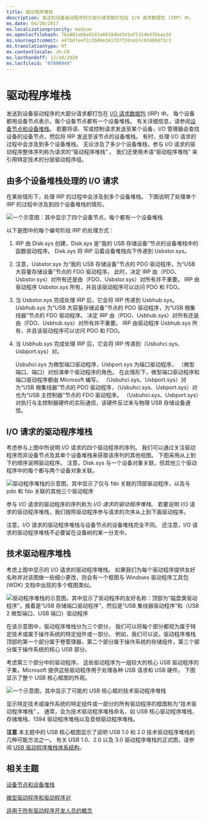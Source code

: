 ```yaml
---
title: 驱动程序堆栈
description: 发送到设备驱动程序的大部分请求都打包在 I/O 请求数据包 (IRP) 中。
ms.date: 04/20/2017
ms.localizationpriority: medium
ms.openlocfilehash: 76a801ab6a9142a08184bd343af5314bd7bbae3d
ms.sourcegitcommit: e47bd7eef2c2b89e3417d7f2dceb7c03d894f3c3
ms.translationtype: HT
ms.contentlocale: zh-CN
ms.lasthandoff: 12/10/2020
ms.locfileid: "97090944"
---
```

# <a name="driver-stacks"></a>驱动程序堆栈


发送到设备驱动程序的大部分请求都打包在 [I/O 请求数据包](i-o-request-packets.md) (IRP) 中。 每个设备都用设备节点表示，每个设备节点都有一个设备堆栈。 有关详细信息，请参阅[设备节点和设备堆栈](device-nodes-and-device-stacks.md)。 若要将读、写或控制请求发送至某个设备，I/O 管理器会查找设备的设备节点，然后将 IRP 发送至该节点的设备堆栈。 有时，处理 I/O 请求的过程中会涉及到多个设备堆栈。 无论涉及了多少个设备堆栈，参与 I/O 请求的驱动程序整体序列称为请求的“驱动程序堆栈”  。 我们还使用术语“驱动程序堆栈”  来引用特定技术的分层驱动程序组。

## <a name="span-idi_o_requests_that_are_processed_by_several_device_stacksspanspan-idi_o_requests_that_are_processed_by_several_device_stacksspanspan-idi_o_requests_that_are_processed_by_several_device_stacksspanio-requests-that-are-processed-by-several-device-stacks"></a><span id="I_O_requests_that_are_processed_by_several_device_stacks"></span><span id="i_o_requests_that_are_processed_by_several_device_stacks"></span><span id="I_O_REQUESTS_THAT_ARE_PROCESSED_BY_SEVERAL_DEVICE_STACKS"></span>由多个设备堆栈处理的 I/O 请求


在某些情形下，处理 IRP 的过程中会涉及到多个设备堆栈。 下图说明了处理单个 IRP 的过程中涉及到四个设备堆栈的情形。

![一个示意图：其中显示了四个设备节点，每个都有一个设备堆栈](images/chain01.png)

以下是图中的每个编号阶段 IRP 的处理方式：

1.  IRP 由 Disk.sys 创建，Disk.sys 是“我的 USB 存储设备”节点的设备堆栈中的函数驱动程序。 Disk.sys 将 IRP 沿着设备堆栈向下传递到 Usbstor.sys。

2.  注意，Usbstor.sys 为“我的 USB 存储设备”节点的 PDO 驱动程序，为“USB 大容量存储设备”节点的 FDO 驱动程序。 此时，决定 IRP 由（PDO、Usbstor.sys）对所有还是由（FDO、Usbstor.sys）对所有并不重要。 IRP 由驱动程序 Usbstor.sys 所有，并且该驱动程序可以访问 PDO 和 FDO。
3.  当 Usbstor.sys 完成处理 IRP 后，它会将 IRP 传递到 Usbhub.sys。 Usbhub.sys 为“USB 大容量存储设备”节点的 PDO 驱动程序，为“USB 根集线器”节点的 FDO 驱动程序。 决定 IRP 由（PDO、Usbhub.sys）对所有还是由（FDO、Usbhub.sys）对所有并不重要。 IRP 由驱动程序 Usbhub.sys 所有，并且该驱动程序可以访问 PDO 和 FDO。

4.  当 Usbhub.sys 完成处理 IRP 后，它会将 IRP 传递到（Usbuhci.sys、Usbport.sys）对。

    Usbuhci.sys 为微型端口驱动程序，Usbport.sys 为端口驱动程序。 （微型端口、端口）对扮演单个驱动程序的角色。 在此情形下，微型端口驱动程序和端口驱动程序都由 Microsoft 编写。 （Usbuhci.sys、Usbport.sys）对为“USB 根集线器”节点的 PDO 驱动程序，（Usbuhci.sys、Usbport.sys）对也为“USB 主控制器”节点的 FDO 驱动程序。 （Usbuhci.sys、Usbport.sys）对执行与主控制器硬件的实际通信，该硬件反过来与物理 USB 存储设备通信。

## <a name="span-idthe_driver_stack_for_an_i_o_requestspanspan-idthe_driver_stack_for_an_i_o_requestspanspan-idthe_driver_stack_for_an_i_o_requestspanthe-driver-stack-for-an-io-request"></a><span id="The_driver_stack_for_an_I_O_request"></span><span id="the_driver_stack_for_an_i_o_request"></span><span id="THE_DRIVER_STACK_FOR_AN_I_O_REQUEST"></span>I/O 请求的驱动程序堆栈


考虑参与上图中所说明 I/O 请求的四个驱动程序的序列。 我们可以通过关注驱动程序而非设备节点及其单个设备堆栈来获取该序列的其他视图。 下图采用从上到下的顺序说明驱动程序。 注意，Disk.sys 与一个设备对象关联，但其他三个驱动程序中的每个都与两个设备对象关联。

![驱动程序堆栈的示意图，其中显示了仅与 fdo 关联的顶部驱动程序，以及与 pdo 和 fdo 关联的其他三个驱动程序](images/driverstack01.png)

参与 I/O 请求的驱动程序的序列称为 *I/O 请求的驱动程序堆栈*。 若要说明 I/O 请求的驱动程序堆栈，我们按照驱动程序参与请求的次序从上到下画驱动程序。

注意，I/O 请求的驱动程序堆栈与设备节点的设备堆栈完全不同。 还注意，I/O 请求的驱动程序堆栈不必要留在设备树的某一分支中。

## <a name="span-idtechnology_driver_stacksspanspan-idtechnology_driver_stacksspanspan-idtechnology_driver_stacksspantechnology-driver-stacks"></a><span id="Technology_driver_stacks"></span><span id="technology_driver_stacks"></span><span id="TECHNOLOGY_DRIVER_STACKS"></span>技术驱动程序堆栈


考虑上图中显示的 I/O 请求的驱动程序堆栈。 如果我们为每个驱动程序提供友好名称并对该图做一些细小更改，则会有一个框图与 Windows 驱动程序工具包 (WDK) 文档中出现的多个框图类似。

![驱动程序堆栈的示意图，其中显示了驱动程序的友好名称：顶部为“磁盘类驱动程序”，接着是“USB 存储端口驱动程序”，然后是“USB 集线器驱动程序”和（USB 2 微型端口、USB 端口）驱动程序](images/driverstack02.png)

在该示意图中，驱动程序堆栈分为三个部分。 我们可以将每个部分都视为属于特定技术或属于操作系统的特定组件或一部分。 例如，我们可以说，驱动程序堆栈顶部的第一个部分属于卷管理器，第二个部分属于操作系统的存储组件，第三个部分属于操作系统的核心 USB 部分。

考虑第三个部分中的驱动程序。 这些驱动程序为一组较大的核心 USB 驱动程序的子集，Microsoft 提供这些驱动程序用于处理各种 USB 请求和 USB 硬件。 下图显示了整个 USB 核心框图的外观。

![一个示意图，其中显示了可能的 USB 核心框的技术驱动程序堆栈 ](images/technologystack01.png)

显示特定技术或操作系统的特定组件或一部分的所有驱动程序的框图称为“技术驱动程序堆栈”  。 通常，会为技术驱动程序堆栈命名，如 USB 核心驱动程序堆栈、存储堆栈、1394 驱动程序堆栈以及音频驱动程序堆栈。

**注意**  本主题中的 USB 核心框图显示了说明 USB 1.0 和 2.0 技术驱动程序堆栈的几种可能方法之一。 有关 USB 1.0、2.0 以及 3.0 驱动程序堆栈的正式图，请参阅 [USB 驱动程序堆栈体系结构](/windows-hardware/drivers/usbcon/usb-3-0-driver-stack-architecture)。

 

## <a name="span-idrelated_topicsspanrelated-topics"></a><span id="related_topics"></span>相关主题


[设备节点和设备堆栈](device-nodes-and-device-stacks.md)

[微型驱动程序和驱动程序对](minidrivers-and-driver-pairs.md)

[适用于所有驱动程序开发人员的概念](concepts-and-knowledge-for-all-driver-developers.md)

 

